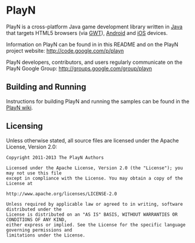 PlayN
=====

PlayN is a cross-platform Java game development library written in [Java] that targets HTML5
browsers (via [GWT]), [Android] and [iOS] devices.

Information on PlayN can be found in in this README and on the PlayN project website:
http://code.google.com/p/playn

PlayN developers, contributors, and users regularly communicate on the PlayN Google Group:
http://groups.google.com/group/playn

Building and Running
--------------------

Instructions for building PlayN and running the samples can be found in the [PlayN wiki].

Licensing
---------

Unless otherwise stated, all source files are licensed under the Apache License, Version 2.0:

    Copyright 2011-2013 The PlayN Authors

    Licensed under the Apache License, Version 2.0 (the "License"); you may not use this file
    except in compliance with the License. You may obtain a copy of the License at

    http://www.apache.org/licenses/LICENSE-2.0

    Unless required by applicable law or agreed to in writing, software distributed under the
    License is distributed on an "AS IS" BASIS, WITHOUT WARRANTIES OR CONDITIONS OF ANY KIND,
    either express or implied. See the License for the specific language governing permissions and
    limitations under the License.

[Android]: http://www.android.com/
[GWT]: http://code.google.com/webtoolkit/
[Java]: http://www.java.com/
[PlayN wiki]: http://code.google.com/p/playn/wiki/GettingStarted
[iOS]: https://developer.apple.com/devcenter/ios/index.action
